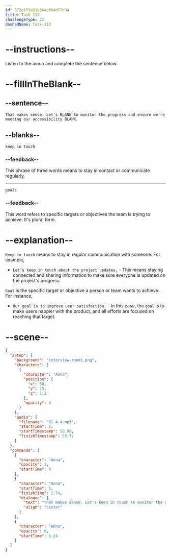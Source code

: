 ```yaml
---
id: 672e1f1a51e86aed84df7c94
title: Task 113
challengeType: 22
dashedName: task-113
---
```


<!-- (Audio) Anna: That makes sense. Let's keep in touch to monitor the progress and ensure we're meeting our accessibility goals. -->

# --instructions--

Listen to the audio and complete the sentence below.

# --fillInTheBlank--

## --sentence--

`That makes sense. Let's BLANK to monitor the progress and ensure we're meeting our accessibility BLANK.`

## --blanks--

`keep in touch`

### --feedback--

This phrase of three words means to stay in contact or communicate regularly.

---

`goals`

### --feedback--

This word refers to specific targets or objectives the team is trying to achieve. It's plural form.

# --explanation--

`Keep in touch` means to stay in regular communication with someone. For example,

- `Let’s keep in touch about the project updates.` - This means staying connected and sharing information to make sure everyone is updated on the project's progress.

`Goal` is the specific target or objective a person or team wants to achieve. For instance,

- `Our goal is to improve user satisfaction.` - In this case, the `goal` is to make users happier with the product, and all efforts are focused on reaching that target.

# --scene--

```json
{
  "setup": {
    "background": "interview-room1.png",
    "characters": [
      {
        "character": "Anna",
        "position": {
          "x": 50,
          "y": 15,
          "z": 1.2
        },
        "opacity": 0
      }
    ],
    "audio": {
      "filename": "B1_4-4.mp3",
      "startTime": 1,
      "startTimestamp": 50.98,
      "finishTimestamp": 55.72
    }
  },
  "commands": [
    {
      "character": "Anna",
      "opacity": 1,
      "startTime": 0
    },
    {
      "character": "Anna",
      "startTime": 1,
      "finishTime": 5.74,
      "dialogue": {
        "text": "That makes sense. Let's keep in touch to monitor the progress and ensure we're meeting our accessibility goals.",
        "align": "center"
      }
    },
    {
      "character": "Anna",
      "opacity": 0,
      "startTime": 6.24
    }
  ]
}
```
